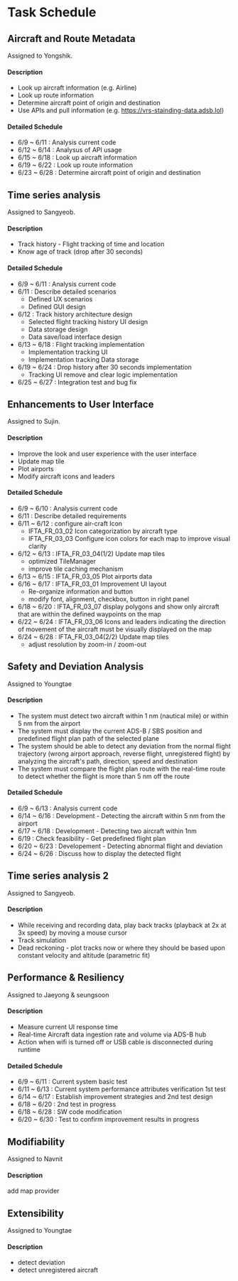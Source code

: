 # Task Schedule



## Aircraft and Route Metadata

Assigned to Yongshik.

#### Description

- Look up aircraft information (e.g. Airline)
- Look up route information
- Determine aircraft point of origin and destination
- Use APIs and pull information (e.g. https://vrs-stainding-data.adsb.lol)

#### Detailed Schedule

- 6/9 ~ 6/11 : Analysis current code
- 6/12 ~ 6/14 : Analysus of API usage
- 6/15 ~ 6/18 : Look up aircraft information
- 6/19 ~ 6/22 : Look up route information
- 6/23 ~ 6/28 : Determine aircraft point of origin and destination

## Time series analysis

Assigned to Sangyeob.

#### Description

- Track history - Flight tracking of time and location
- Know age of track (drop after 30 seconds)

#### Detailed Schedule

- 6/9 ~ 6/11 : Analysis current code
- 6/11 : Describe detailed scenarios
  - Defined UX scenarios
  - Defined GUI design
- 6/12 : Track history architecture design
  - Selected flight tracking history UI design
  - Data storage design
  - Data save/load interface design
- 6/13 ~ 6/18 : Flight tracking implementation
  - Implementation tracking UI
  - Implementation tracking Data storage
- 6/19 ~ 6/24 : Drop history after 30 seconds implementation
  - Tracking UI remove and clear logic implementation
- 6/25 ~ 6/27 : Integration test and bug fix

## Enhancements to User Interface

Assigned to Sujin.

#### Description

- Improve the look and user experience with the user interface
- Update map tile
- Plot airports
- Modify aircraft icons and leaders

#### Detailed Schedule

- 6/9 ~ 6/10 : Analysis current code
- 6/11 : Describe detailed requirements
- 6/11 ~ 6/12 : configure air-craft Icon
  - IFTA_FR_03_02 Icon categorization by aircraft type
  - IFTA_FR_03_03 Configure icon colors for each map to improve visual clarity
- 6/12 ~ 6/13 : IFTA_FR_03_04(1/2) Update map tiles
  - optimized TileManager
  - improve tile caching mechanism
- 6/13 ~ 6/15 : IFTA_FR_03_05 Plot airports data
- 6/16 ~ 6/17 : IFTA_FR_03_01	Improvement UI layout
  - Re-organize information and button
  - modify font, alignment, checkbox, button in right panel
- 6/18 ~ 6/20 : IFTA_FR_03_07 display polygons and show only aircraft that are within the defined waypoints on the map
- 6/22 ~ 6/24 : IFTA_FR_03_06 Icons and leaders indicating the direction of movement of the aircraft must be visually displayed on the map
- 6/24 ~ 6/28 : IFTA_FR_03_04(2/2) Update map tiles
  - adjust resolution by zoom-in / zoom-out

## Safety and Deviation Analysis

Assigned to Youngtae

#### Description

- The system must detect two aircraft within 1 nm (nautical mile) or within 5 nm from the airport
- The system must display the current ADS-B / SBS position and predefined flight plan path of the selected plane
- The system should be able to detect any deviation from the normal flight trajectory (wrong airport approach, reverse flight, unregistered flight) by analyzing the aircraft's path, direction, speed and destination
- The system must compare the flight plan route with the real-time route to detect whether the flight is more than 5 nm off the route

#### Detailed Schedule

- 6/9 ~ 6/13 : Analysis current code
- 6/14 ~ 6/16 : Development - Detecting the aircraft within 5 nm from the airport
- 6/17 ~ 6/18 : Development - Detecting two aircraft within 1nm 
- 6/19 : Check feasibility - Get predefined flight plan
- 6/20 ~ 6/23 : Developement - Detecting abnormal flight and deviation
- 6/24 ~ 6/26 : Discuss how to display the detected flight

## Time series analysis 2

Assigned to Sangyeob.

#### Description

- While receiving and recording data, play back tracks (playback at 2x at 3x speed) by moving a mouse cursor
- Track simulation
- Dead reckoning - plot tracks now or where they should be based upon constant velocity and altitude (parametric fit)



## Performance & Resiliency

Assigned to Jaeyong & seungsoon

#### Description

- Measure current UI response time
- Real-time Aircraft data ingestion rate and volume via ADS-B hub
- Action when wifi is turned off or USB cable is disconnected during runtime

#### Detailed Schedule

- 6/9 ~ 6/11 : Current system basic test
- 6/11 ~ 6/13 : Current system performance attributes verification 1st test
- 6/14 ~ 6/17 : Establish improvement strategies and 2nd test design
- 6/18 ~ 6/20 : 2nd test in progress
- 6/18 ~ 6/28 : SW code modification
- 6/20 ~ 6/30 : Test to confirm improvement results in progress

## Modifiability

Assigned to Navnit

#### Description

add map provider



## Extensibility

Assigned to Youngtae

#### Description

- detect deviation
- detect unregistered aircraft
